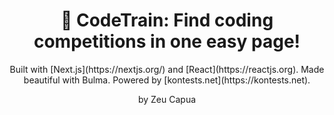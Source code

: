 <h1 align="center">🚂 CodeTrain: Find coding competitions in one easy page!</h1>
<p align="center">Built with [Next.js](https://nextjs.org/) and [React](https://reactjs.org). Made beautiful with Bulma. Powered by [kontests.net](https://kontests.net).</p>
<p align="center"></> by Zeu Capua</p>